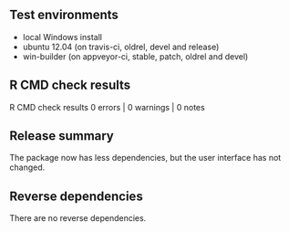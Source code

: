 ## Test environments
* local Windows install
* ubuntu 12.04 (on travis-ci, oldrel, devel and release)
* win-builder (on appveyor-ci, stable, patch, oldrel and devel)

## R CMD check results

R CMD check results
0 errors | 0 warnings | 0 notes

## Release summary

The package now has less dependencies, but the user interface has not changed.

## Reverse dependencies

There are no reverse dependencies.
